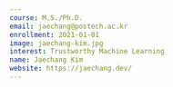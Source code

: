 ```yaml
---
course: M.S./Ph.D.
email: jaechang@postech.ac.kr
enrollment: 2021-01-01
image: jaechang-kim.jpg
interest: Trustworthy Machine Learning
name: Jaechang Kim
website: https://jaechang.dev/
---
```

